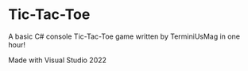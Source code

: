 # Tic-Tac-Toe

A basic C# console Tic-Tac-Toe game written by TerminiUsMag in one hour!

Made with Visual Studio 2022
